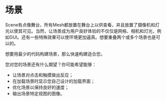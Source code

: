 # 场景

Scene有点像舞台，所有Mesh都放置在舞台上以供查看，并且放置了摄像机和灯光以使其可见。当然，让场景成为用户良好体验的不仅仅是网格、相机和灯光，例如GUI。还有一些特殊效果可以使环境更加逼真。想要重叠两个或多个场景也是可以的。

想要用最少的代码构建场景，那么快速构建适合您。

您对您的场景还有什么期望？你可能希望能够：

* 让场景对点击和触摸做出反应；
* 在加载场景时显示您自己设计的加载界面；
* 优化场景以保持良好的速度；
* 输出场景特定视图的图像。